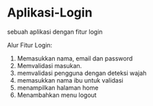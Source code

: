 # Aplikasi-Login
sebuah aplikasi dengan fitur login

Alur Fitur Login:
1. Memasukkan nama, email dan password
2. Memvalidasi masukan.
3. memvalidasi pengguna dengan deteksi wajah
4. memasukkan nama ibu untuk validasi
5. menampilkan halaman home
6. Menambahkan menu logout
